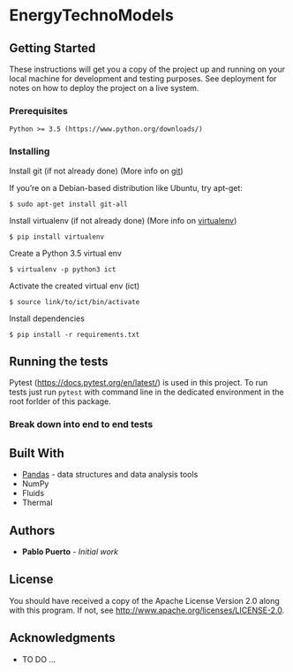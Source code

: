 # EnergyTechnoModels


## Getting Started

These instructions will get you a copy of the project up and running on your local machine for development and testing purposes.
See deployment for notes on how to deploy the project on a live system.

### Prerequisites

```
Python >= 3.5 (https://www.python.org/downloads/)

```

### Installing

Install git (if not already done) (More info on [git](https://git-scm.com/book/en/v2/Getting-Started-Installing-Git))

If you’re on a Debian-based distribution like Ubuntu, try apt-get:

```
$ sudo apt-get install git-all
```

Install virtualenv (if not already done) (More info on [virtualenv](https://virtualenv.pypa.io/en/stable/installation/))

```
$ pip install virtualenv
```

Create a Python 3.5 virtual env

```
$ virtualenv -p python3 ict
```

Activate the created virtual env (ict)

```
$ source link/to/ict/bin/activate
```

Install dependencies

```
$ pip install -r requirements.txt
```

## Running the tests

Pytest (https://docs.pytest.org/en/latest/) is used in this project.
To run tests just run `pytest` with command line in the dedicated environment in the root forlder of this package.

### Break down into end to end tests


## Built With

* [Pandas](https://pandas.pydata.org/) - data structures and data analysis tools
* NumPy
* Fluids
* Thermal

## Authors

* **Pablo Puerto** - *Initial work*

## License

You should have received a copy of the Apache License Version 2.0 along with this program.
If not, see http://www.apache.org/licenses/LICENSE-2.0.

## Acknowledgments

* TO DO ...

